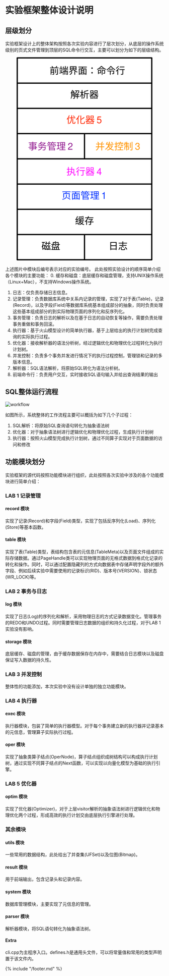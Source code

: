 # 实验框架整体设计说明

## 层级划分

实验框架设计上的整体架构按照各次实验内容进行了层次划分，从底层的操作系统级别的页式文件管理到顶层的SQL命令行交互，主要可以划分为如下的层级结构。  

<p align="center">
    <img src="./pics/层次化结构设计.svg" />
</p>

上述图片中模块后编号表示对应的实验编号。
此处按照实验设计的顺序简单介绍各个模块的主要功能：
0. 缓存和磁盘：底层缓存和磁盘管理，支持UNIX操作系统（Linux+Mac），不支持Windows操作系统。
1. 日志：仅负责存储日志信息。
1. 记录管理：负责数据库系统中关系内记录的管理，实现了对于表(Table)，记录(Record)，以及字段(Field)等数据库系统基本组成部分的抽象，同时负责处理这些基本组成部分的到实际物理页面的序列化和反序列化。
2. 事务管理：负责日志的解析以及在基于日志的自动恢复等操作，需要负责处理事务重做和事务回滚。
3. 执行器：基于火山模型设计的简单执行器，基于上层给出的执行计划树完成查询的实际执行过程。
4. 优化器：接收解析器的语法分析树，经过逻辑优化和物理优化过程转化为执行计划树。
5. 并发控制：负责多个事务并发进行情况下的执行过程控制，管理锁和记录的多版本信息。
6. 解析器：SQL语法解析，将原始SQL转化为语法分析树。
7. 前端命令行：负责用户交互，实时接收SQL语句输入并给出查询结果的输出

## SQL整体运行流程

![workflow](./pics/工作流程.svg) 

如图所示，系统整体的工作流程主要可以概括为如下几个子过程：
1. SQL解析：将原始SQL查询语句转化为抽象语法树
2. 优化器：对于抽象语法树进行逻辑优化和物理优化过程，生成执行计划树
3. 执行器：按照火山模型完成执行计划树，通过不同算子实现对于页面数据的访问和修改

## 功能模块划分

实验框架的源代码按照功能模块进行组织，此处按照各次实验中涉及的各个功能模块进行简单介绍：

### LAB 1 记录管理

#### record 模块
实现了记录(Record)和字段(Field)类型，实现了包括反序列化(Load)、序列化(Store)等基本函数。

#### table 模块

实现了表(Table)类型，表结构包含表的元信息(TableMeta)以及页面文件组成的实际存储数据。通过PageHandle类可以实现物理页面的无格式数据到格式化记录的转化和操作。同时，可以通过配置隐藏列的方式向数据表中存储声明字段外的额外字段、例如后续实验中需要使用的记录标识(RID)、版本号(VERSION)、锁状态(WR_LOCK)等。

### LAB 2 事务与日志

#### log 模块
实现了日志(Log)的序列化和解析，采用物理日志的方式记录数据变化。管理事务的REDO和UNDO过程。同时需要管理日志数据的组织和持久化过程，对于LAB 1实验没有影响。

#### storage 模块

底层缓存、磁盘的管理，由于缓存数据保存在内存中，需要结合日志模块以及磁盘保证写入数据的持久性。

### LAB 3 并发控制

整体性的功能添加，本次实验中没有设计单独的独立功能模块。

### LAB 4 执行器

#### exec 模块
执行器模块，包装了简单的执行器模型。对于每个事务建立新的执行器并记录基本的元信息，管理算子实际执行过程。

#### oper 模块
实现了抽象类算子结点(OperNode)，算子结点组织成树结构可以构成执行计划树，通过实现不同算子结点的Next函数，可以实现以向量化模型为基础的执行引擎。

### LAB 5 优化器

#### optim 模块
实现了优化器(Optimizer)，对于上层visitor解析的抽象语法树进行逻辑优化和物理优化两个过程，形成高效的执行计划交由底层执行引擎进行处理。

### 其余模块

#### utils 模块
一些常用的数据结构，此处给出了并查集(UFSet)以及位图(Bitmap)。

#### result 模块

用于前端输出，包含记录头和记录内容。

#### system 模块

数据库管理模块，主要实现了元信息的管理。

#### parser 模块

解析器模块，将SQL语句转化为抽象语法树。

#### Extra

cli.cpp为主程序入口。defines.h是通用头文件，可以将常量值和常用的类型声明置于该文件内。

{% include "/footer.md" %}

